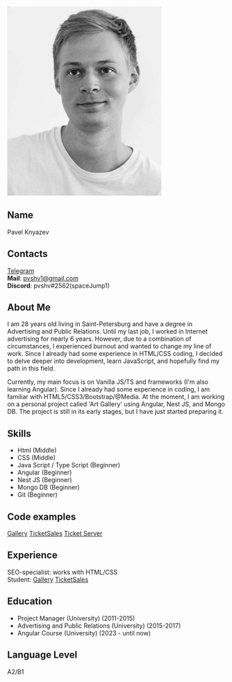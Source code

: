![Photo](./photo/my_photo.jpg "My photo")
## Name
Pavel Knyazev
## Contacts
[Telegram](https://t.me/paszacz)<br>
**Mail**: pvshv1@gmail.com<br>
**Discord**: pvshv#2562(spaceJump1)
## About Me
I am 28 years old living in Saint-Petersburg and have a degree in Advertising and Public Relations. Until my last
job, I
worked in Internet advertising for nearly 6 years. However, due to a combination of circumstances, I experienced 
burnout and wanted to change my line of work. Since I already had some experience in HTML/CSS coding, I decided to 
delve deeper into development, learn JavaScript, and hopefully find my path in this field.

Currently, my main focus is on Vanilla JS/TS and frameworks (I'm also learning Angular). Since I already had some 
experience in coding, I am familiar with HTML5/CSS3/Bootstrap/@Media. At the moment, I am working on a personal 
project called 'Art Gallery' using Angular, Nest JS, and Mongo DB. The project is still in its early stages, but I 
have just started preparing it.
## Skills
* Html (Middle)
* CSS (Middle)
* Java Script / Type Script (Beginner)
* Angular (Beginner)
* Nest JS (Beginner)
* Mongo DB (Beginner)
* Git (Beginner)
## Code examples
[Gallery](https://github.com/spaceJump1/gallery.git)
[TicketSales](https://github.com/spaceJump1/TicketSalesClient.git)
[Ticket Server](https://github.com/spaceJump1/salesTicketServ.git)
## Experience
SEO-specialist: works with HTML/CSS<br>
Student:
[Gallery](https://github.com/spaceJump1/gallery.git)
[TicketSales](https://github.com/spaceJump1/TicketSalesClient.git)
## Education
* Project Manager (University) (2011-2015)
* Advertising and Public Relations (University) (2015-2017)
* Angular Course (University) (2023 - until now)
## Language Level
A2/B1